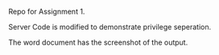 Repo for Assignment 1.

Server Code is modified to demonstrate privilege seperation.

The word document has the screenshot of the output.
